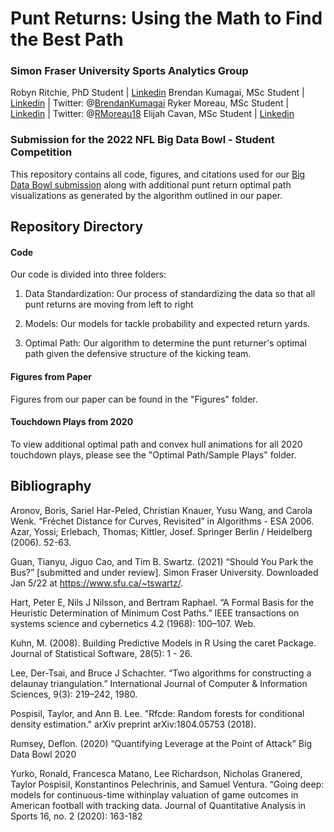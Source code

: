 
# Punt Returns: Using the Math to Find the Best Path

### Simon Fraser University Sports Analytics Group

Robyn Ritchie, PhD Student | [Linkedin](https://www.linkedin.com/in/robyn-ritchie-513b491b9/)
Brendan Kumagai, MSc Student | [Linkedin](https://www.linkedin.com/in/brendan-kumagai/) | Twitter: @[BrendanKumagai](https://twitter.com/BrendanKumagai)
Ryker Moreau, MSc Student | [Linkedin](https://www.linkedin.com/in/ryker-moreau/) | Twitter: @[RMoreau18](https://twitter.com/RMoreau18)
Elijah Cavan, MSc Student | [Linkedin](https://www.linkedin.com/in/ryker-moreau/)


### Submission for the 2022 NFL Big Data Bowl - Student Competition

This repository contains all code, figures, and citations used for our [Big Data Bowl submission]() along with additional punt return optimal path visualizations as generated by the algorithm outlined in our paper.

## Repository Directory

#### Code

Our code is divided into three folders:

1. Data Standardization: Our process of standardizing the data so that all punt returns are moving from left to right

2. Models: Our models for tackle probability and expected return yards.

3. Optimal Path: Our algorithm to determine the punt returner's optimal path given the defensive structure of the kicking team.

#### Figures from Paper

Figures from our paper can be found in the "Figures" folder.

#### Touchdown Plays from 2020

To view additional optimal path and convex hull animations for all 2020 touchdown plays, please see the "Optimal Path/Sample Plays" folder.

## Bibliography

Aronov, Boris, Sariel Har-Peled, Christian Knauer, Yusu Wang, and Carola Wenk. “Fréchet Distance for Curves, Revisited” in Algorithms - ESA 2006. Azar, Yossi; Erlebach, Thomas; Kittler, Josef. Springer Berlin / Heidelberg (2006). 52-63.

Guan, Tianyu, Jiguo Cao, and Tim B. Swartz. (2021) “Should You Park the Bus?” [submitted and under review]. Simon Fraser University. Downloaded Jan 5/22 at https://www.sfu.ca/~tswartz/.

Hart, Peter E, Nils J Nilsson, and Bertram Raphael. “A Formal Basis for the Heuristic Determination of Minimum Cost Paths.” IEEE transactions on systems science and cybernetics 4.2 (1968): 100–107. Web.

Kuhn, M. (2008). Building Predictive Models in R Using the caret Package. Journal of Statistical Software, 28(5): 1 - 26.

Lee, Der-Tsai, and Bruce J Schachter. “Two algorithms for constructing a delaunay triangulation.” International Journal of Computer & Information Sciences, 9(3): 219–242, 1980.

Pospisil, Taylor, and Ann B. Lee. "Rfcde: Random forests for conditional density estimation." arXiv preprint arXiv:1804.05753 (2018).

Rumsey, Deflon. (2020) “Quantifying Leverage at the Point of Attack” Big Data Bowl 2020

Yurko, Ronald, Francesca Matano, Lee Richardson, Nicholas Granered, Taylor Pospisil, Konstantinos Pelechrinis, and Samuel Ventura. “Going deep: models for continuous-time withinplay valuation of game outcomes in American football with tracking data. Journal of Quantitative Analysis in Sports 16, no. 2 (2020): 163-182 



